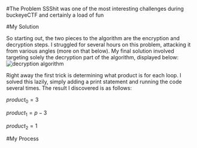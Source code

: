 #The Problem
SSShit was one of the most interesting challenges during buckeyeCTF and certainly a load of fun



#My Solution

So starting out, the two pieces to the algorithm are the encryption and decryption steps.
I struggled for several hours on this problem, attacking it from various angles (more on that below). 
My final solution involved targeting solely the decryption part of the algorithm, displayed below:
![decryption algorithm](https://github.com/wacky9/buckeyectfWriteups/IMG/SSShitDecryption.png)

Right away the first trick is determining what product is for each loop. I solved this lazily, simply adding a print statement and running the code several times.
The result I discovered is as follows:

$product_0 = 3$

$product_1 = p-3$

$product_2 = 1$


#My Process
